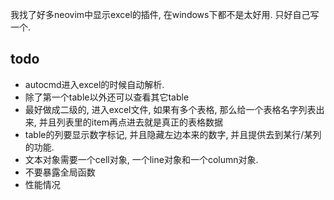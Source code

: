 我找了好多neovim中显示excel的插件, 在windows下都不是太好用. 只好自己写一个.

## todo
- autocmd进入excel的时候自动解析.
- 除了第一个table以外还可以查看其它table
- 最好做成二级的, 进入excel文件, 如果有多个表格, 那么给一个表格名字列表出来, 并且列表里的item再点进去就是真正的表格数据
- table的列要显示数字标记, 并且隐藏左边本来的数字, 并且提供去到某行/某列的功能.
- 文本对象需要一个cell对象, 一个line对象和一个column对象.
- 不要暴露全局函数
- 性能情况
